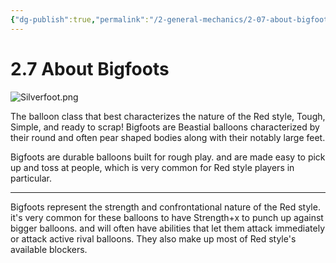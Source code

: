 ```yaml
---
{"dg-publish":true,"permalink":"/2-general-mechanics/2-07-about-bigfoots/"}
---
```


# 2.7 About Bigfoots

![Silverfoot.png](/img/user/Silverfoot.png)

The balloon class that best characterizes the nature of the Red style, Tough, Simple, and ready to scrap! Bigfoots are Beastial balloons characterized by their round and often pear shaped bodies along with their notably large feet. 

Bigfoots are durable balloons built for rough play. and are made easy to pick up and toss at people, which is very common for Red style players in particular.

---
Bigfoots represent the strength and confrontational nature of the Red style. it's very common for these balloons to have Strength+x to punch up against bigger balloons. and will often have abilities that let them attack immediately or attack active rival balloons. They also make up most of Red style's available blockers.
